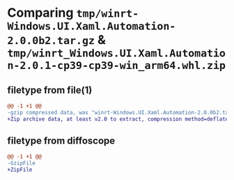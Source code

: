 # Comparing `tmp/winrt-Windows.UI.Xaml.Automation-2.0.0b2.tar.gz` & `tmp/winrt_Windows.UI.Xaml.Automation-2.0.1-cp39-cp39-win_arm64.whl.zip`

## filetype from file(1)

```diff
@@ -1 +1 @@
-gzip compressed data, was "winrt-Windows.UI.Xaml.Automation-2.0.0b2.tar", last modified: Sat Dec  2 18:27:20 2023, max compression
+Zip archive data, at least v2.0 to extract, compression method=deflate
```

## filetype from diffoscope

```diff
@@ -1 +1 @@
-GzipFile
+ZipFile
```

